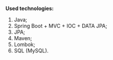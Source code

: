 **Used technologies:**
1. Java;
2. Spring Boot + MVC + IOC + DATA JPA;
3. JPA; 
4. Maven; 
5. Lombok;  
6. SQL (MySQL).